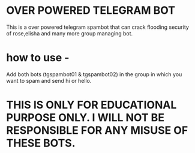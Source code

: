 # OVER POWERED TELEGRAM BOT

This is a over powered telegram spambot that can crack flooding security of rose,elisha and many more group managing bot.


# how to use -
Add both bots (tgspambot01 & tgspambot02) in the group in which you want to spam and send hi or hello.

# THIS IS ONLY FOR EDUCATIONAL PURPOSE ONLY. I WILL NOT BE RESPONSIBLE FOR ANY MISUSE OF THESE BOTS.
